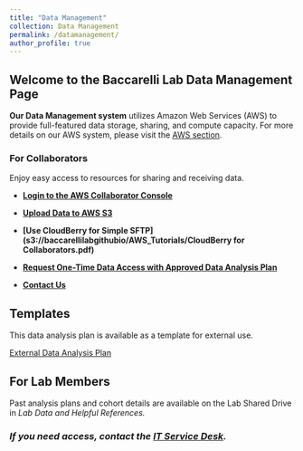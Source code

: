 ```yaml
---
title: "Data Management"
collection: Data Management
permalink: /datamanagement/
author_profile: true
---
```


## Welcome to the Baccarelli Lab Data Management Page ##

**Our Data Management system** utilizes Amazon Web Services (AWS) to provide full-featured data storage, sharing, and compute capacity. For more details on our AWS system, please visit the [AWS section](https://baccarellilab.github.io/aws/).

### For Collaborators

Enjoy easy access to resources for sharing and receiving data.

- **[Login to the AWS Collaborator Console](https://baccarellilab.signin.aws.amazon.com/console)**

- **[Upload Data to AWS S3](https://s3.amazonaws.com/baccarellilabgithubio/AWS_Tutorials/AWS+Access+for+Collaborators+IAM+Guide.pdf)**

- **[Use CloudBerry for Simple SFTP](s3://baccarellilabgithubio/AWS_Tutorials/CloudBerry for Collaborators.pdf)** 

- **[Request One-Time Data Access with Approved Data Analysis Plan](https://baccarellilab.wufoo.com/forms/z1y9qxm607emvih/)**

- **[Contact Us](mailto:jmk2273@cumc.columbia.edu)** 


## Templates 

This data analysis plan is available as a template for external use.

[External Data Analysis Plan](https://s3.amazonaws.com/baccarellilabgithubio/TEMPLATE+Analysis+Plans_External.pdf)

## For Lab Members

Past analysis plans and cohort details are available on the Lab Shared Drive in <i>Lab Data<i/> and <i>Helpful References<i/>. 
  
### If you need access, contact the [IT Service Desk](mailto:cumcprod@service-now.com).
